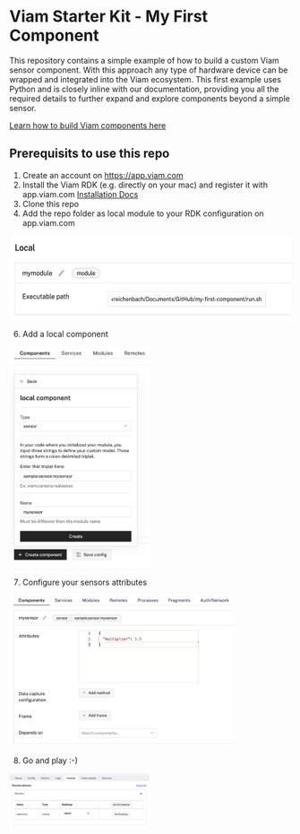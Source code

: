 # Viam Starter Kit - My First Component
This repository contains a simple example of how to build a custom Viam sensor component. With this approach any type of hardware device can be wrapped and integrated into the Viam ecosystem. This first example uses Python and is closely inline with our documentation, providing you all the required details to further expand and explore components beyond a simple sensor.

[Learn how to build Viam components here](https://docs.viam.com/registry/create/)

## Prerequisits to use this repo

1. Create an account on https://app.viam.com
2. Install the Viam RDK (e.g. directly on your mac) and register it with app.viam.com [Installation Docs](https://docs.viam.com/installation/)
3. Clone this repo
4. Add the repo folder as local module to your RDK configuration on app.viam.com

<img src="./media/local_module.png" height="150">

6. Add a local component

<img src="./media/local_sensor.png" width="250">

7. Configure your sensors attributes

<img src="./media/sensor_attributes.png" width="400">

8. Go and play :-)

<img src="./media/sensor_play.png" width="250">
